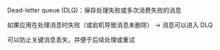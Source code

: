 Dead-letter queue (DLQ)：保存处理失败或多次消费失败的消息

如果应用在处理消息时失败（或宕机导致消息未删除） → 消息可以进入 DLQ

可以防止关键消息丢失，并便于后续处理或重试